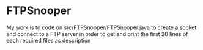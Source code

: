 # FTPSnooper
My work is to code on src/FTPSnooper/FTPSnooper.java to create a socket and connect to a FTP server
in order to get and print the first 20 lines of each required files as description
